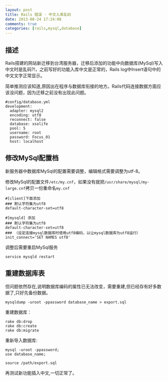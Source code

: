 ```yaml
---
layout: post
title: Rails 错误 - 中文入库乱码
date: 2013-08-24 17:24:08
comments: true
categories: [rails,mysql,database]
---
```

## 描述

Rails搭建的网站新迁移到台湾服务器，迁移后添加的功能中向数据库(MySql)写入中文时是乱码?!，之前写好的功能入库中文是正常的，Rails log中Insert语句中的中文文字正常显示。

简单推测应该知道,原因出在程序与数据库衔接的地方。Rails代码连接数据方面应该没问题，因为迁移之前没有出现此问题。

    #config/database.yml
    development:
      adapter: mysql2
      encoding: utf8
      reconnect: false
      database: xsolife
      pool: 5
      username: root
      password: Focus_01
      host: localhost

## 修改MySql配置档

新服务器中数据库MySql的配置需要调整，编辑格式需要调整为utf-8。

修改MySql的配置文件`/etc/my.cnf`，如果没有就把`/usr/share/mysql/my-large.cnf`拷贝一份重命名`my.cnf`

    #[client]下面添加 
    ### 默认字符集为utf8 
    default-character-set=utf8 
    
    #[mysqld] 添加
    ### 默认字符集为utf8 
    default-character-set=utf8 
    ### （设定连接mysql数据库时使用utf8编码，以让mysql数据库为utf8运行） 
    init_connect='SET NAMES utf8' 

调整后需要重启MySql服务

    service mysqld restart

## 重建数据库表

但问题依然存在,说明数据库编码的属性已无法改变，需要重建,但已经存有好多数据了,只好先备份数据。

    mysqldump -uroot -ppassword database_name > export.sql

重建数据库：

    rake db:drop
    rake db:create
    rake db:migrate

重新导入数据库:

    mysql -uroot -ppassword;
    use database_name;
    
    source /path/export.sql

再测试新功能插入中文,一切正常了。
